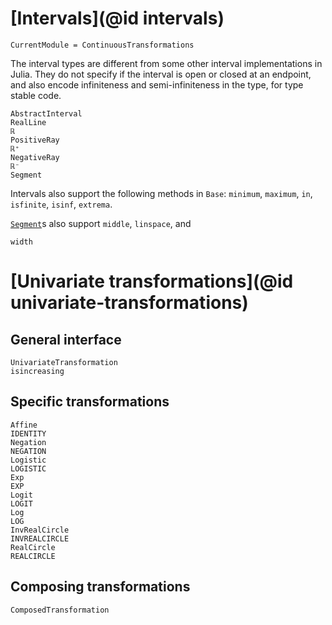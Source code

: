 # [Intervals](@id intervals)

```@meta
CurrentModule = ContinuousTransformations
```

The interval types are different from some other interval implementations in Julia. They do not specify if the interval is open or closed at an endpoint, and also encode infiniteness and semi-infiniteness in the type, for type stable code.

```@docs
AbstractInterval
RealLine
ℝ
PositiveRay
ℝ⁺
NegativeRay
ℝ⁻
Segment
```

Intervals also support the following methods in `Base`: `minimum`, `maximum`, `in`, `isfinite`, `isinf`, `extrema`.

[`Segment`](@ref)s also support `middle`, `linspace`, and

```@docs
width
```

# [Univariate transformations](@id univariate-transformations)

## General interface

```@docs
UnivariateTransformation
isincreasing
```

## Specific transformations

```@docs
Affine
IDENTITY
Negation
NEGATION
Logistic
LOGISTIC
Exp
EXP
Logit
LOGIT
Log
LOG
InvRealCircle
INVREALCIRCLE
RealCircle
REALCIRCLE
```

## Composing transformations

```@docs
ComposedTransformation
```
